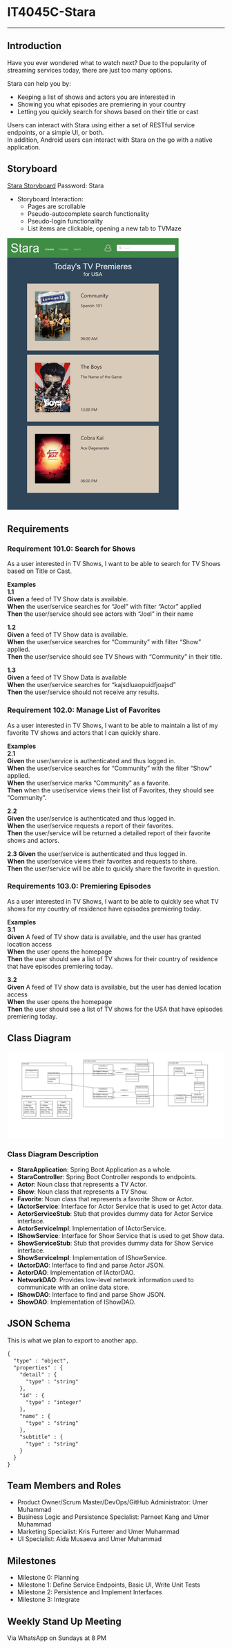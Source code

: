 # IT4045C-Stara
---

## Introduction  

Have you ever wondered what to watch next?
Due to the popularity of streaming services today, there are just too many options.  

Stara can help you by:
- Keeping a list of shows and actors you are interested in
- Showing you what episodes are premiering in your country
- Letting you quickly search for shows based on their title or cast

Users can interact with Stara using either a set of RESTful service endpoints, or a simple UI, or both.  
In addition, Android users can interact with Stara on the go with a native application.

## Storyboard  
[Stara Storyboard](https://rwhf87.axshare.com) Password: Stara 
- Storyboard Interaction:  
  - Pages are scrollable
  - Pseudo-autocomplete search functionality
  - Pseudo-login functionality
  - List items are clickable, opening a new tab to TVMaze

![Stara Storyboard Preview](assets/readme/storyboard_preview_small.png)

## Requirements  

### Requirement 101.0: Search for Shows  
As a user interested in TV Shows, I want to be able to search for TV Shows based on Title or Cast.

**Examples**  
**1.1**  
**Given** a feed of TV Show data is available.  
**When** the user/service searches for “Joel” with filter “Actor” applied  
**Then** the user/service should see actors with “Joel” in their name  

**1.2**   
**Given** a feed of TV Show data is available.  
**When** the user/service searches for “Community” with filter “Show” applied.  
**Then** the user/service should see TV Shows with “Community” in their title.  

**1.3**  
**Given** a feed of TV Show Data is available  
**When** the user/service searches for “kajsdluaopuidfjoajsd”  
**Then** the user/service should not receive any results.  

### Requirement 102.0: Manage List of Favorites
As a user interested in TV Shows, I want to be able to maintain a list of my favorite TV shows and actors that I can quickly share.

**Examples**  
**2.1**  
**Given** the user/service is authenticated and thus logged in.  
**When** the user/service searches for “Community” with the filter “Show” applied.  
**When** the user/service marks “Community” as a favorite.  
**Then** when the user/service views their list of Favorites, they should see “Community”.  

**2.2**  
**Given** the user/service is authenticated and thus logged in.  
**When** the user/service requests a report of their favorites.  
**Then** the user/service will be returned a detailed report of their favorite shows and actors.  

**2.3**
**Given** the user/service is authenticated and thus logged in.  
**When** the user/service views their favorites and requests to share.  
**Then** the user/service will be able to quickly share the favorite in question.  

### Requirements 103.0: Premiering Episodes
As a user interested in TV Shows, I want to be able to quickly see what TV shows for my country of residence have episodes premiering today.

**Examples**  
**3.1**  
**Given** A feed of TV show data is available, and the user has granted location access  
**When** the user opens the homepage  
**Then** the user should see a list of TV shows for their country of residence that have episodes premiering today.  

**3.2**  
**Given** A feed of TV show data is available, but the user has denied location access  
**When** the user opens the homepage  
**Then** the user should see a list of TV shows for the USA that have episodes premiering today.  

## Class Diagram  
![Class Diagram UML](assets/readme/uml.png)  

### Class Diagram Description  

- **StaraApplication**: Spring Boot Application as a whole.  
- **StaraController**: Spring Boot Controller responds to endpoints.  
- **Actor**: Noun class that represents a TV Actor.  
- **Show**: Noun class that represents a TV Show.  
- **Favorite**: Noun class that represents a favorite Show or Actor.  
- **IActorService**: Interface for Actor Service that is used to get Actor data.  
- **ActorServiceStub**: Stub that provides dummy data for Actor Service interface.  
- **ActorServiceImpl**: Implementation of IActorService.  
- **IShowService**: Interface for Show Service that is used to get Show data.  
- **ShowServiceStub**: Stub that provides dummy data for Show Service interface.  
- **ShowServiceImpl**: Implementation of IShowService.  
- **IActorDAO**: Interface to find and parse Actor JSON.  
- **ActorDAO**: Implementation of IActorDAO.  
- **NetworkDAO**: Provides low-level network information used to communicate with an online data store.  
- **IShowDAO**: Interface to find and parse Show JSON.  
- **ShowDAO**: Implementation of IShowDAO.  

## JSON Schema
This is what we plan to export to another app.

    {
      "type" : "object",
      "properties" : {
        "detail" : {
          "type" : "string"
        },
        "id" : {
          "type" : "integer"
        },
        "name" : {
          "type" : "string"
        },
        "subtitle" : {
          "type" : "string"
        }
      }
    }

## Team Members and Roles
- Product Owner/Scrum Master/DevOps/GitHub Administrator: Umer Muhammad
- Business Logic and Persistence Specialist: Parneet Kang and Umer Muhammad
- Marketing Specialist: Kris Furterer and Umer Muhammad
- UI Specialist: Aida Musaeva and Umer Muhammad

## Milestones
- Milestone 0: Planning
- Milestone 1: Define Service Endpoints, Basic UI, Write Unit Tests
- Milestone 2: Persistence and Implement Interfaces
- Milestone 3: Integrate
 
## Weekly Stand Up Meeting
Via WhatsApp on Sundays at 8 PM
